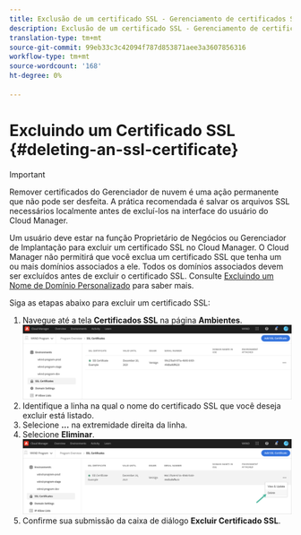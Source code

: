 ```yaml
---
title: Exclusão de um certificado SSL - Gerenciamento de certificados SSL
description: Exclusão de um certificado SSL - Gerenciamento de certificados SSL
translation-type: tm+mt
source-git-commit: 99eb33c3c42094f787d853871aee3a3607856316
workflow-type: tm+mt
source-wordcount: '168'
ht-degree: 0%

---
```



# Excluindo um Certificado SSL {#deleting-an-ssl-certificate}

>[!IMPORTANT]
>Remover certificados do Gerenciador de nuvem é uma ação permanente que não pode ser desfeita. A prática recomendada é salvar os arquivos SSL necessários localmente antes de excluí-los na interface do usuário do Cloud Manager.

Um usuário deve estar na função Proprietário de Negócios ou Gerenciador de Implantação para excluir um certificado SSL no Cloud Manager. O Cloud Manager não permitirá que você exclua um certificado SSL que tenha um ou mais domínios associados a ele.  Todos os domínios associados devem ser excluídos antes de excluir o certificado SSL. Consulte [Excluindo um Nome de Domínio Personalizado](/help/implementing/cloud-manager/custom-domain-names/delete-custom-domain-name.md) para saber mais.

Siga as etapas abaixo para excluir um certificado SSL:

1. Navegue até a tela **Certificados SSL** na página **Ambientes**.
   ![](/help/implementing/cloud-manager/assets/ssl/ssl-cert-3.png)
1. Identifique a linha na qual o nome do certificado SSL que você deseja excluir está listado.
1. Selecione **...** na extremidade direita da linha.
1. Selecione **Eliminar**.
   ![](/help/implementing/cloud-manager/assets/ssl/ssl-cert-delete01.png)
1. Confirme sua submissão da caixa de diálogo **Excluir Certificado SSL**.
